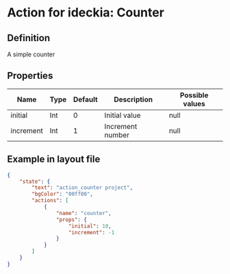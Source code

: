 # Action for ideckia: Counter

## Definition

A simple counter

## Properties

| Name | Type | Default | Description | Possible values |
| ----- |----- | ----- | ----- | ----- |
| initial | Int | 0 | Initial value | null |
| increment | Int | 1 | Increment number | null |

## Example in layout file

```json
{
    "state": {
        "text": "action_counter project",
        "bgColor": "00ff00",
        "actions": [
            {
                "name": "counter",
                "props": {
                    "initial": 10,
                    "increment": -1
                }
            }
        ]
    }
}
```